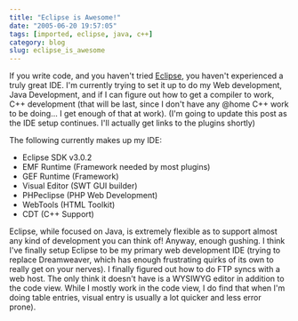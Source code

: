 ```yaml
---
title: "Eclipse is Awesome!"
date: "2005-06-20 19:57:05"
tags: [imported, eclipse, java, c++]
category: blog
slug: eclipse_is_awesome
---
```


If you write code, and you haven't tried <a href="https://www.eclipse.org">Eclipse</a>, you haven't experienced a truly great IDE. I'm currently trying to set it up to do my Web development, Java Development, and if I can figure out how to get a compiler to work, C++ development (that will be last, since I don't have any @home C++ work to be doing... I get enough of that at work). (I'm going to update this post as the IDE setup continues. I'll actually get links to the plugins shortly)

The following currently makes up my IDE:

<ul>
	<li>Eclipse SDK v3.0.2</li>
	<li>EMF Runtime (Framework needed by most plugins)</li>
	<li>GEF Runtime (Framework)</li>
	<li>Visual Editor (SWT GUI builder)</li>
	<li>PHPeclipse (PHP Web Development)</li>
	<li>WebTools (HTML Toolkit)</li>
	<li>CDT (C++ Support)</li>
</ul>

Eclipse, while focused on Java, is extremely flexible as to support almost any kind of development you can think of! Anyway, enough gushing. I think I've finally setup Eclipse to be my primary web development IDE (trying to replace Dreamweaver, which has enough frustrating quirks of its own to really get on your nerves). I finally figured out how to do FTP syncs with a web host. The only think it doesn't have is a WYSIWYG editor in addition to the code view. While I mostly work in the code view, I do find that when I'm doing table entries, visual entry is usually a lot quicker and less error prone).
